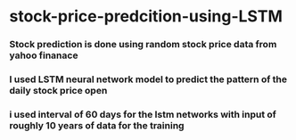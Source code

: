 # stock-price-predcition-using-LSTM
### Stock prediction is done using  random stock price data from yahoo finanace
### I used LSTM neural network model to predict the pattern of the  daily stock price open 
### i used interval of 60 days for the lstm networks with input of roughly 10 years of data for the training
